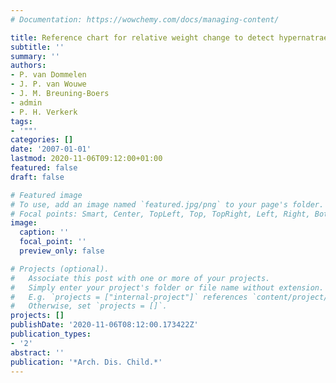 ```yaml
---
# Documentation: https://wowchemy.com/docs/managing-content/

title: Reference chart for relative weight change to detect hypernatraemic dehydration
subtitle: ''
summary: ''
authors:
- P. van Dommelen
- J. P. van Wouwe
- J. M. Breuning-Boers
- admin
- P. H. Verkerk
tags:
- '""'
categories: []
date: '2007-01-01'
lastmod: 2020-11-06T09:12:00+01:00
featured: false
draft: false

# Featured image
# To use, add an image named `featured.jpg/png` to your page's folder.
# Focal points: Smart, Center, TopLeft, Top, TopRight, Left, Right, BottomLeft, Bottom, BottomRight.
image:
  caption: ''
  focal_point: ''
  preview_only: false

# Projects (optional).
#   Associate this post with one or more of your projects.
#   Simply enter your project's folder or file name without extension.
#   E.g. `projects = ["internal-project"]` references `content/project/deep-learning/index.md`.
#   Otherwise, set `projects = []`.
projects: []
publishDate: '2020-11-06T08:12:00.173422Z'
publication_types:
- '2'
abstract: ''
publication: '*Arch. Dis. Child.*'
---
```

